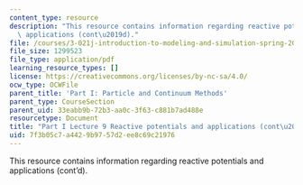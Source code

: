 ```yaml
---
content_type: resource
description: "This resource contains information regarding reactive potentials and\
  \ applications (cont\u2019d)."
file: /courses/3-021j-introduction-to-modeling-and-simulation-spring-2012/7f3b05c7a4429b9757d2ee8c69c21976_MIT3_021JS12_P1_L9.pdf
file_size: 1299523
file_type: application/pdf
learning_resource_types: []
license: https://creativecommons.org/licenses/by-nc-sa/4.0/
ocw_type: OCWFile
parent_title: 'Part I: Particle and Continuum Methods'
parent_type: CourseSection
parent_uid: 33eabb9b-72b3-aa0c-3f63-c881b7ad488e
resourcetype: Document
title: "Part I Lecture 9 Reactive potentials and applications (cont\u2019d)"
uid: 7f3b05c7-a442-9b97-57d2-ee8c69c21976
---
```

This resource contains information regarding reactive potentials and applications (cont’d).